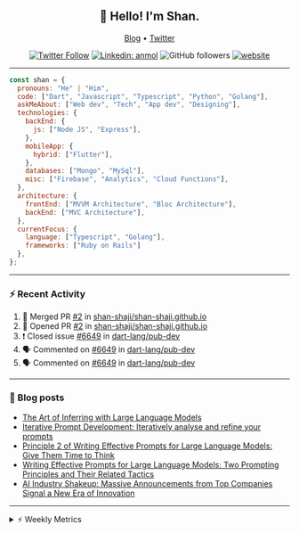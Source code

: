 <h2 align="center">👋 Hello! I'm Shan.</h2>
<p align="center">
  <a href="https://medium.com/feed/@shan-shaji">Blog</a> •
  <a href="https://twitter.com/intent/follow?screen_name=shan__shaji">Twitter</a>
</p>

<p align="center"><a href="https://twitter.com/intent/follow?screen_name=shan__shaji"><img src="https://img.shields.io/twitter/follow/shan__shaji?style=flat" alt="Twitter Follow"></a>
<a href="https://www.linkedin.com/in/shan-shaji/"><img src="https://img.shields.io/badge/shan-shaji?style=flat-square&amp;logo=Linkedin&amp;logoColor=white&amp;link=https://www.linkedin.com/in/shan-shaji/" alt="Linkedin: anmol"></a>
<img src="https://img.shields.io/github/followers/shan-shaji?label=Follow&amp;style=social" alt="GitHub followers">
<a href="http://shan-shaji.github.io/"><img src="https://img.shields.io/badge/Website-46a2f1.svg?&amp;style=flat-square&amp;logo=Google-Chrome&amp;logoColor=white&amp;link=http://shan-shaji.github.io/" alt="website"></a></p>

<hr>

```javascript
const shan = {
  pronouns: "He" | "Him",
  code: ["Dart", "Javascript", "Typescript", "Python", "Golang"],
  askMeAbout: ["Web dev", "Tech", "App dev", "Designing"],
  technologies: {
    backEnd: {
      js: ["Node JS", "Express"],
    },
    mobileApp: {
      hybrid: ["Flutter"],
    },
    databases: ["Mongo", "MySql"],
    misc: ["Firebase", "Analytics", "Cloud Functions"],
  },
  architecture: {
    frontEnd: ["MVVM Architecture", "Bloc Architecture"],
    backEnd: ["MVC Architecture"],
  },
  currentFocus: {
    language: ["Typescript", "Golang"],
    frameworks: ["Ruby on Rails"]
  },
};
```

---

### ⚡ Recent Activity

<!--START_SECTION:activity-->
1. 🎉 Merged PR [#2](https://github.com/shan-shaji/shan-shaji.github.io/pull/2) in [shan-shaji/shan-shaji.github.io](https://github.com/shan-shaji/shan-shaji.github.io)
2. 💪 Opened PR [#2](https://github.com/shan-shaji/shan-shaji.github.io/pull/2) in [shan-shaji/shan-shaji.github.io](https://github.com/shan-shaji/shan-shaji.github.io)
3. ❗️ Closed issue [#6649](https://github.com/dart-lang/pub-dev/issues/6649) in [dart-lang/pub-dev](https://github.com/dart-lang/pub-dev)
4. 🗣 Commented on [#6649](https://github.com/dart-lang/pub-dev/issues/6649) in [dart-lang/pub-dev](https://github.com/dart-lang/pub-dev)
5. 🗣 Commented on [#6649](https://github.com/dart-lang/pub-dev/issues/6649) in [dart-lang/pub-dev](https://github.com/dart-lang/pub-dev)
<!--END_SECTION:activity-->

---

### 📕 Blog posts

<!-- BLOG-POST-LIST:START -->
- [The Art of Inferring with Large Language Models](https://dev.to/arkroot/the-art-of-inferring-with-large-language-models-243m)
- [Iterative Prompt Development: Iteratively analyse and refine your prompts](https://dev.to/arkroot/iterative-prompt-development-iteratively-analyse-and-refine-your-prompts-3ibl)
- [Principle 2 of Writing Effective Prompts for Large Language Models: Give Them Time to Think](https://dev.to/arkroot/principle-2-of-writing-effective-prompts-for-large-language-models-give-them-time-to-think-25j3)
- [Writing Effective Prompts for Large Language Models: Two Prompting Principles and Their Related Tactics](https://dev.to/shanshaji/writing-effective-prompts-for-large-language-models-two-prompting-principles-and-their-related-tactics-151a)
- [AI Industry Shakeup: Massive Announcements from Top Companies Signal a New Era of Innovation](https://dev.to/shanshaji/ai-industry-shakeup-massive-announcements-from-top-companies-signal-a-new-era-of-innovation-pj7)
<!-- BLOG-POST-LIST:END -->

<hr>
<details>
    <summary>⚡ Weekly Metrics</summary>
    <p>
    
<!--START_SECTION:waka-->
![Code Time](http://img.shields.io/badge/Code%20Time-2%2C125%20hrs%202%20mins-blue)

![Profile Views](http://img.shields.io/badge/Profile%20Views-7-blue)

**🐱 My GitHub Data** 

> 📦 ? Used in GitHub's Storage 
 > 
> 🏆 343 Contributions in the Year 2023
 > 
> 💼 Opted to Hire
 > 
> 📜 136 Public Repositories 
 > 
> 🔑 0 Private Repositories 
 > 
**I'm a Night 🦉** 

```text
🌞 Morning                4415 commits        ███░░░░░░░░░░░░░░░░░░░░░░   11.45 % 
🌆 Daytime                10405 commits       ███████░░░░░░░░░░░░░░░░░░   26.98 % 
🌃 Evening                17715 commits       ███████████░░░░░░░░░░░░░░   45.93 % 
🌙 Night                  6036 commits        ████░░░░░░░░░░░░░░░░░░░░░   15.65 % 
```
📅 **I'm Most Productive on Thursday** 

```text
Monday                   5457 commits        ████░░░░░░░░░░░░░░░░░░░░░   14.15 % 
Tuesday                  6163 commits        ████░░░░░░░░░░░░░░░░░░░░░   15.98 % 
Wednesday                4822 commits        ███░░░░░░░░░░░░░░░░░░░░░░   12.50 % 
Thursday                 8166 commits        █████░░░░░░░░░░░░░░░░░░░░   21.17 % 
Friday                   6669 commits        ████░░░░░░░░░░░░░░░░░░░░░   17.29 % 
Saturday                 3565 commits        ██░░░░░░░░░░░░░░░░░░░░░░░   09.24 % 
Sunday                   3729 commits        ██░░░░░░░░░░░░░░░░░░░░░░░   09.67 % 
```


📊 **This Week I Spent My Time On** 

```text
🕑︎ Time Zone: Asia/Kolkata

💬 Programming Languages: 
Dart                     5 hrs 6 mins        ███████░░░░░░░░░░░░░░░░░░   27.09 % 
TypeScript               4 hrs 34 mins       ██████░░░░░░░░░░░░░░░░░░░   24.23 % 
ERB                      3 hrs 28 mins       █████░░░░░░░░░░░░░░░░░░░░   18.45 % 
Ruby                     2 hrs 27 mins       ███░░░░░░░░░░░░░░░░░░░░░░   13.02 % 
YAML                     1 hr 8 mins         ██░░░░░░░░░░░░░░░░░░░░░░░   06.02 % 

🔥 Editors: 
VS Code                  12 hrs 54 mins      █████████████████░░░░░░░░   68.49 % 
Android Studio           5 hrs 56 mins       ████████░░░░░░░░░░░░░░░░░   31.51 % 

🐱‍💻 Projects: 
turbo                    6 hrs 41 mins       █████████░░░░░░░░░░░░░░░░   35.49 % 
homeday-functions        3 hrs 51 mins       █████░░░░░░░░░░░░░░░░░░░░   20.45 % 
turbo-flutter            3 hrs 38 mins       █████░░░░░░░░░░░░░░░░░░░░   19.32 % 
turbo-flutter 3          2 hrs 12 mins       ███░░░░░░░░░░░░░░░░░░░░░░   11.71 % 
shan-shaji.github.io     1 hr 35 mins        ██░░░░░░░░░░░░░░░░░░░░░░░   08.48 % 

💻 Operating System: 
Mac                      18 hrs 50 mins      █████████████████████████   100.00 % 
```

**I Mostly Code in Dart** 

```text
Dart                     53 repos            ███████████░░░░░░░░░░░░░░   45.69 % 
Python                   5 repos             █░░░░░░░░░░░░░░░░░░░░░░░░   04.31 % 
Ruby                     3 repos             █░░░░░░░░░░░░░░░░░░░░░░░░   02.59 % 
Go                       3 repos             █░░░░░░░░░░░░░░░░░░░░░░░░   02.59 % 
Shell                    1 repo              ░░░░░░░░░░░░░░░░░░░░░░░░░   00.86 % 
```




 Last Updated on 27/05/2023 18:48:32 UTC
<!--END_SECTION:waka-->

</p>
 </details>
